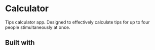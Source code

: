 # Calculator

Tips calculator app. Designed to effectively calculate tips for up to four people stimultaneously at once.

<h2>Built with</h2>


